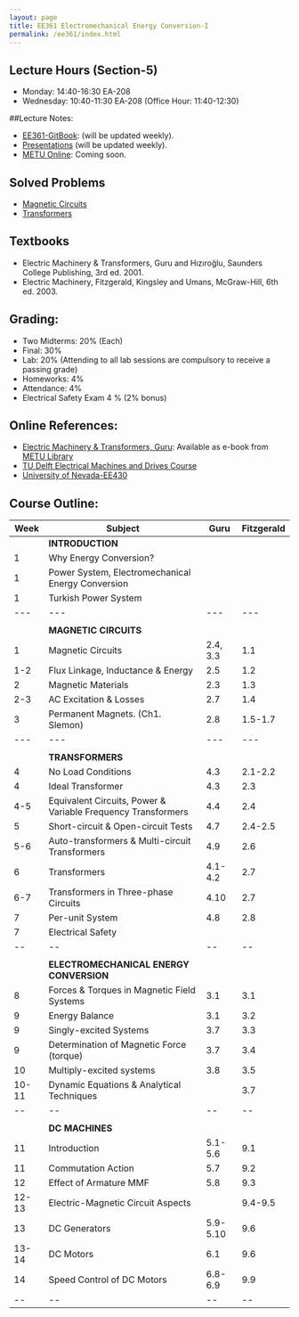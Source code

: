 ```yaml
---
layout: page
title: EE361 Electromechanical Energy Conversion-I
permalink: /ee361/index.html
---
```


## Lecture Hours (Section-5)
- Monday: 14:40-16:30 EA-208
- Wednesday: 10:40-11:30 EA-208 (Office Hour: 11:40-12:30)

##Lecture Notes:
- [EE361-GitBook](http://ozank.gitbooks.io/ee361): (will be updated weekly).
- [Presentations](/ee361_presentations) (will be updated weekly).
- [METU Online](): Coming soon.

## Solved Problems
- [Magnetic Circuits](/files/ee361_solved_problems_1.pdf)
- [Transformers](/files/ee361_solved_problems_2.pdf)

## Textbooks
- Electric Machinery & Transformers, Guru and Hızıroğlu, Saunders College Publishing, 3rd ed. 2001.
- Electric Machinery, Fitzgerald, Kingsley and Umans, McGraw-Hill, 6th ed. 2003.

## Grading:
- Two Midterms: 20% (Each)
- Final: 30%
- Lab: 20% (Attending to all lab sessions are compulsory to receive a passing grade)
- Homeworks: 4%
- Attendance: 4%
- Electrical Safety Exam 4 % (2% bonus)

## Online References:
- [Electric Machinery & Transformers, Guru](http://library.metu.edu.tr/search~S4?/aguru/aguru/1,20,35,B/l856~b1417325&FF=aguru+bhag+s&4,,4,1,0/indexsort=-): Available as e-book from [METU Library](http://library.metu.edu.tr/search~S4?/aguru/aguru/1%2C20%2C35%2CB/frameset&FF=aguru+bhag+s&4%2C%2C4/indexsort=-)
- [TU Delft Electrical Machines and Drives Course](http://ocw.tudelft.nl/courses/master-electrical-engineering/electrical-machines-and-drives/lectures/)
- [University of Nevada-EE430](http://www.egr.unlv.edu/~eebag/teaching.html)

## Course Outline:

| Week | Subject |Guru | Fitzgerald |
| -- | -- | -- | -- |
| |**INTRODUCTION** |||
| 1 | Why Energy Conversion? |  |  |
| 1 | Power System, Electromechanical Energy Conversion |  |  |
| 1 | Turkish Power System |  |  |
| --- | --- | --- | --- |
|  |  |  |  |
| |**MAGNETIC CIRCUITS** |||
| 1 | Magnetic Circuits | 2.4, 3.3 | 1.1 |
| 1-2 | Flux Linkage, Inductance & Energy| 2.5 | 1.2 |
| 2 | Magnetic Materials | 2.3 | 1.3 |
| 2-3 | AC Excitation & Losses | 2.7 | 1.4 |
| 3 | Permanent Magnets. (Ch1. Slemon) | 2.8 | 1.5-1.7 |
| --- | --- | --- | --- |
|  |  |  |  |
| | **TRANSFORMERS** | | |
| 4 | No Load Conditions | 4.3 | 2.1-2.2 |
| 4 | Ideal Transformer | 4.3 | 2.3 |
| 4-5 | Equivalent Circuits, Power & Variable Frequency Transformers | 4.4 | 2.4 |
| 5 | Short-circuit & Open-circuit Tests | 4.7 | 2.4-2.5 |
| 5-6 | Auto-transformers & Multi-circuit Transformers | 4.9 | 2.6 |
| 6 | Transformers | 4.1-4.2 | 2.7 |
| 6-7 | Transformers in Three-phase Circuits | 4.10 | 2.7 |
| 7 | Per-unit System | 4.8 | 2.8 |
| 7 | Electrical Safety |  |  |
| -- | -- | -- | -- |
|  |  |  |  |
|  | **ELECTROMECHANICAL ENERGY CONVERSION** |  |  |
| 8 | Forces & Torques in Magnetic Field Systems | 3.1 | 3.1 |
| 9 | Energy Balance | 3.1 | 3.2 |
| 9 | Singly-excited Systems | 3.7 | 3.3 |
| 9 | Determination of  Magnetic Force (torque) | 3.7 | 3.4 |
| 10| Multiply-excited systems | 3.8 | 3.5 |
| 10-11 | Dynamic Equations & Analytical Techniques |  | 3.7 |
| -- | -- | -- | -- |
|  |  |  |  |
|  | **DC MACHINES** | | |
| 11 | Introduction | 5.1-5.6 | 9.1 |
| 11 | Commutation Action | 5.7 | 9.2 |
| 12 | Effect of Armature MMF | 5.8 | 9.3 |
| 12-13 | Electric-Magnetic Circuit Aspects | | 9.4-9.5 |
| 13 | DC Generators | 5.9-5.10 | 9.6 |
| 13-14 | DC Motors | 6.1 | 9.6 |
| 14 | Speed Control of DC Motors | 6.8-6.9 | 9.9 |
| -- | -- | -- | -- |
